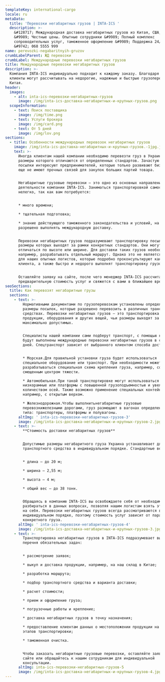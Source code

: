 ```yaml
---
templateKey: international-cargo
locale: ru
metaData:
  title: 'Перевозки негабаритных грузов | INTA-ICS '
  description: >-
    &#128717; Международная доставка негабаритных грузов из Китая, США, Европы
    &#9989; Честные цены. Опытные сотрудники &#9989; Полный комплекс
    сопроводительных услуг, таможенное оформление &#9989; Поддержка 24/7 
    &#9742; 068 5555 999
name: perevozki-negabaritnyih-gruzov
crumbLabelParent: ЖД перевозки
crumbLabel: Международные перевозки негабаритных грузов
title: Международные перевозки негабаритных грузов
description: >-
  Компания INTA-ICS индивидуально подходит к каждому заказу. Благодаря этому
  клиенты могут рассчитывать на недорогие, надежные и быстрые грузоперевозки из
  Китая.
header:
  images:
    - alt: inta-ics-перевозки-негабаритных-грузов
      image: /img/inta-ics-доставка-негабаритных-и-крупных-грузов.png
  scopeInformation:
    - text: Поиск поставщика
      image: /img/time.png
    - text: Услуги брокера
      image: /img/card.png
    - text: От 5 дней
      image: /img/lov.png
sections:
  - title: Особенности международных перевозок негабаритных грузов
    image: /img/inta-ics-доставка-негабаритных-и-крупных-грузов.-1jpg.jpg
    text: >-
      Иногда клиентам нашей компании необходимо перевезти груз в Украину,
      размеры которого отличаются от определенных стандартов. Зачастую небольшие
      посылки интересуют предпринимателей, которые только развивают бизнес, но
      еще не имеют прочных связей для закупок больших партий товара.


      Негабаритные грузовые перевозки — это одно из основных направлений
      деятельности компании INTA-ICS. Заниматься транспортировкой самостоятельно
      нелегко, так как вам потребуется:


      * много времени;

      * тщательная подготовка;

      * знание действующего таможенного законодательства и условий, на которых
      разрешено выполнять международную доставку.


      Перевозки негабаритных грузов подразумевают транспортировку посылок,
      размеры которых выходят за рамки конкретных стандартов. Они могут
      отличаться по высоте или ширине. Для доставки таких грузов необходимо,
      например, разрабатывать отдельный маршрут. Однако это не является помехой
      для наших опытных логистов, которые подробно проконсультируют каждого
      клиента, а также быстро и недорого выполнят транспортировку грузов.


      Оставляйте заявку на сайте, после чего менеджер INTA-ICS рассчитает
      предварительную стоимость услуг и свяжется с вами в ближайшее время.
seoSections:
  title: Как перевозят негабаритные грузы
  sections:
    - text: >-
        Нормативными документами по грузоперевозкам установлены определенные
        размеры посылок, которые разрешено перевозить в различных транспортных
        средствах. Перевозки негабаритных грузов — это транспортировка товаров,
        продукции, оборудования и других вещей, чьи размеры выходят за пределы
        максимально допустимых.


        Специалисты нашей компании сами подберут транспорт, с помощью которого
        будут выполнены международные перевозки негабаритных грузов в срок от 5
        дней. Спецтранспорт зависит от выбранного клиентом способа доставки:


        * Морская.Для правильной установки груза будет использоваться
        специальное оборудование или транспорт. При необходимости может
        разрабатываться специальная схема крепления груза, например, со
        смещенным центром тяжести.

        * Автомобильная.При такой транспортировке могут использоваться
        низкорамные или платформы с повышенной грузоподъемностью и увеличенным
        количеством осей. Также возможно применение специальных контейнеров,
        например, с открытым верхом.

        * Железнодорожная.Чтобы выполнитьнегабаритные грузовые
        перевозкижелезными дорогами, груз размещают в вагонах определенного
        типа: транспортеры, платформы и полувагоны.
      altImg: ' inta-ics-перевозки-негабаритных-грузов-3'
      image: /img/inta-ics-доставка-негабаритных-и-крупных-грузов-2.jpg
    - text: >-
        **Стоимость доставки негабаритных грузов**


        Допустимые размеры негабаритного груза Украина устанавливает для каждого
        транспортного средства в индивидуальном порядке. Стандартные величины:


        * длина — до 20 м;

        * ширина — 2,55 м;

        * высота — 4 м;

        * общий вес — до 38 тонн.


        Обращаясь в компанию INTA-ICS вы освобождаете себя от необходимости
        разбираться в данных вопросах, позволяя нашим логистам взять эти задачи
        на себя. Перевозки негабаритных грузов всегда рассматриваются в
        индивидуальном порядке, поэтому стоимость услуг зависит от параметров
        конкретного груза.
      altImg: ' inta-ics-перевозки-негабаритных-грузов-4'
      image: /img/inta-ics-доставка-негабаритных-и-крупных-грузов-3.jpg
    - text: >-
        Транспортировка негабаритных грузов в INTA-ICS подразумевает выполнение
        перечня обязательных задач:


        * рассмотрение заявок;

        * выкуп и доставка продукции, например, на наш склад в Китае;

        * разработка маршрута;

        * подбор транспортного средства и варианта доставки;

        * расчет стоимости;

        * прием и оформление груза;

        * погрузочные работы и крепление;

        * доставка негабаритных грузов в точку назначения;

        * предоставление клиентам данных о местоположении продукции на любом из
        этапов транспортировки;

        * таможенная очистка.


        Чтобы заказать негабаритные грузовые перевозки, оставляйте заявку на
        сайте или обращайтесь к нашим сотрудникам для индивидуальной
        консультации.
      altImg: inta-ics-перевозки-негабаритных-грузов-5
      image: /img/inta-ics-доставка-негабаритных-и-крупных-грузов-4.jpg
---
```

